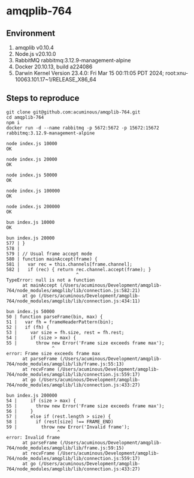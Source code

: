 # amqplib-764

## Environment
1. amqplib v0.10.4
2. Node.js v20.10.0
3. RabbitMQ rabbitmq:3.12.9-management-alpine
4. Docker 20.10.13, build a224086
5. Darwin Kernel Version 23.4.0: Fri Mar 15 00:11:05 PDT 2024; root:xnu-10063.101.17~1/RELEASE_X86_64

## Steps to reproduce

```
git clone git@github.com:acuminous/amqplib-764.git
cd amqplib-764
npm i
docker run -d --name rabbitmq -p 5672:5672 -p 15672:15672 rabbitmq:3.12.9-management-alpine
```

```
node index.js 10000
OK
```

```
node index.js 20000
OK
```

```
node index.js 50000
OK
```

```
node index.js 100000
OK
```

```
node index.js 200000
OK
```

```
bun index.js 10000
OK
```

```
bun index.js 20000
577 | }
578 |
579 | // Usual frame accept mode
580 | function mainAccept(frame) {
581 |   var rec = this.channels[frame.channel];
582 |   if (rec) { return rec.channel.accept(frame); }
                          ^
TypeError: null is not a function
      at mainAccept (/Users/acuminous/Development/amqplib-764/node_modules/amqplib/lib/connection.js:582:21)
      at go (/Users/acuminous/Development/amqplib-764/node_modules/amqplib/lib/connection.js:434:11)
```

```
bun index.js 50000
50 | function parseFrame(bin, max) {
51 |   var fh = frameHeaderPattern(bin);
52 |   if (fh) {
53 |     var size = fh.size, rest = fh.rest;
54 |     if (size > max) {
55 |       throw new Error('Frame size exceeds frame max');
                 ^
error: Frame size exceeds frame max
      at parseFrame (/Users/acuminous/Development/amqplib-764/node_modules/amqplib/lib/frame.js:55:13)
      at recvFrame (/Users/acuminous/Development/amqplib-764/node_modules/amqplib/lib/connection.js:559:17)
      at go (/Users/acuminous/Development/amqplib-764/node_modules/amqplib/lib/connection.js:433:27)
```

```
bun index.js 200000
54 |     if (size > max) {
55 |       throw new Error('Frame size exceeds frame max');
56 |     }
57 |     else if (rest.length > size) {
58 |       if (rest[size] !== FRAME_END)
59 |         throw new Error('Invalid frame');
                   ^
error: Invalid frame
      at parseFrame (/Users/acuminous/Development/amqplib-764/node_modules/amqplib/lib/frame.js:59:15)
      at recvFrame (/Users/acuminous/Development/amqplib-764/node_modules/amqplib/lib/connection.js:559:17)
      at go (/Users/acuminous/Development/amqplib-764/node_modules/amqplib/lib/connection.js:433:27)
```
